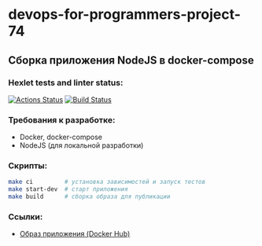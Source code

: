 # devops-for-programmers-project-74
## Cборкa приложения NodeJS в docker-compose

### Hexlet tests and linter status:
[![Actions Status](https://github.com/swimmwatch/devops-for-programmers-project-74/workflows/hexlet-check/badge.svg)](https://github.com/swimmwatch/devops-for-programmers-project-74/actions)
[![Build Status](https://github.com/swimmwatch/devops-for-programmers-project-74/actions/workflows/push.yml/badge.svg)](https://github.com/swimmwatch/devops-for-programmers-project-74/actions)

### Требования к разработке:
- Docker, docker-compose
- NodeJS (для локальной разработки)

### Скрипты:
```bash
make ci         # установка зависимостей и запуск тестов
make start-dev  # старт приложения
make build      # сборка образа для публикации
```

### Ссылки:
- [Образ приложения (Docker Hub)](https://hub.docker.com/repository/docker/swimmwatch/devops-for-programmers-project-74)